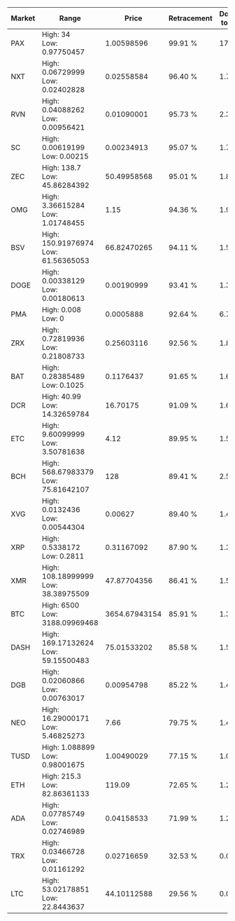 | Market | Range | Price| Retracement | Doubles to 50% |
| --- | --- | --- | --- | --- |
| PAX | High: 34<br />Low: 0.97750457 | 1.00598596 | 99.91 % | 17.38 |
| NXT | High: 0.06729999<br />Low: 0.02402828 | 0.02558584 | 96.40 % | 1.78 |
| RVN | High: 0.04088262<br />Low: 0.00956421 | 0.01090001 | 95.73 % | 2.31 |
| SC | High: 0.00619199<br />Low: 0.00215 | 0.00234913 | 95.07 % | 1.78 |
| ZEC | High: 138.7<br />Low: 45.86284392 | 50.49958568 | 95.01 % | 1.83 |
| OMG | High: 3.36615284<br />Low: 1.01748455 | 1.15 | 94.36 % | 1.91 |
| BSV | High: 150.91976974<br />Low: 61.56365053 | 66.82470265 | 94.11 % | 1.59 |
| DOGE | High: 0.00338129<br />Low: 0.00180613 | 0.00190999 | 93.41 % | 1.36 |
| PMA | High: 0.008<br />Low: 0 | 0.0005888 | 92.64 % | 6.79 |
| ZRX | High: 0.72819936<br />Low: 0.21808733 | 0.25603116 | 92.56 % | 1.85 |
| BAT | High: 0.28385489<br />Low: 0.1025 | 0.1176437 | 91.65 % | 1.64 |
| DCR | High: 40.99<br />Low: 14.32659784 | 16.70175 | 91.09 % | 1.66 |
| ETC | High: 9.60099999<br />Low: 3.50781638 | 4.12 | 89.95 % | 1.59 |
| BCH | High: 568.67983379<br />Low: 75.81642107 | 128 | 89.41 % | 2.52 |
| XVG | High: 0.0132436<br />Low: 0.00544304 | 0.00627 | 89.40 % | 1.49 |
| XRP | High: 0.5338172<br />Low: 0.2811 | 0.31167092 | 87.90 % | 1.31 |
| XMR | High: 108.18999999<br />Low: 38.38975509 | 47.87704356 | 86.41 % | 1.53 |
| BTC | High: 6500<br />Low: 3188.09969468 | 3654.67943154 | 85.91 % | 1.33 |
| DASH | High: 169.17132624<br />Low: 59.15500483 | 75.01533202 | 85.58 % | 1.52 |
| DGB | High: 0.02060866<br />Low: 0.00763017 | 0.00954798 | 85.22 % | 1.48 |
| NEO | High: 16.29000171<br />Low: 5.46825273 | 7.66 | 79.75 % | 1.42 |
| TUSD | High: 1.088899<br />Low: 0.98001675 | 1.00490029 | 77.15 % | 1.03 |
| ETH | High: 215.3<br />Low: 82.86361133 | 119.09 | 72.65 % | 1.25 |
| ADA | High: 0.07785749<br />Low: 0.02746989 | 0.04158533 | 71.99 % | 1.27 |
| TRX | High: 0.03466728<br />Low: 0.01161292 | 0.02716659 | 32.53 % | 0.00 |
| LTC | High: 53.02178851<br />Low: 22.8443637 | 44.10112588 | 29.56 % | 0.00 |
